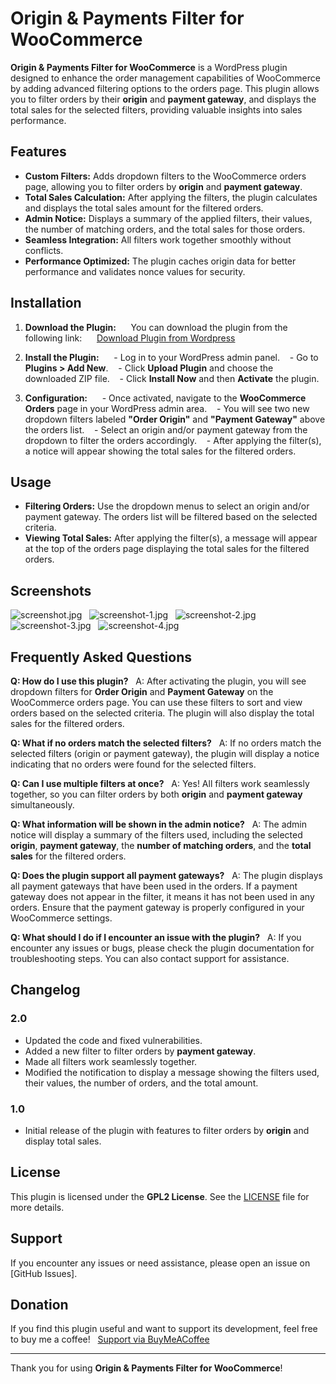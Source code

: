 # Origin & Payments Filter for WooCommerce

**Origin & Payments Filter for WooCommerce** is a WordPress plugin designed to enhance the order management capabilities of WooCommerce by adding advanced filtering options to the orders page. This plugin allows you to filter orders by their **origin** and **payment gateway**, and displays the total sales for the selected filters, providing valuable insights into sales performance.

## Features
- **Custom Filters:** Adds dropdown filters to the WooCommerce orders page, allowing you to filter orders by **origin** and **payment gateway**.
- **Total Sales Calculation:** After applying the filters, the plugin calculates and displays the total sales amount for the filtered orders.
- **Admin Notice:** Displays a summary of the applied filters, their values, the number of matching orders, and the total sales for those orders.
- **Seamless Integration:** All filters work together smoothly without conflicts.
- **Performance Optimized:** The plugin caches origin data for better performance and validates nonce values for security.

## Installation
1. **Download the Plugin:**  
   You can download the plugin from the following link:  
   [Download Plugin from Wordpress](https://wordpress.org/plugins/origin-filter-for-woocommerce)

2. **Install the Plugin:**  
   - Log in to your WordPress admin panel.
   - Go to **Plugins > Add New**.
   - Click **Upload Plugin** and choose the downloaded ZIP file.
   - Click **Install Now** and then **Activate** the plugin.

3. **Configuration:**  
   - Once activated, navigate to the **WooCommerce Orders** page in your WordPress admin area.
   - You will see two new dropdown filters labeled **"Order Origin"** and **"Payment Gateway"** above the orders list.
   - Select an origin and/or payment gateway from the dropdown to filter the orders accordingly.
   - After applying the filter(s), a notice will appear showing the total sales for the filtered orders.

## Usage
- **Filtering Orders:** Use the dropdown menus to select an origin and/or payment gateway. The orders list will be filtered based on the selected criteria.
- **Viewing Total Sales:** After applying the filter(s), a message will appear at the top of the orders page displaying the total sales for the filtered orders.

## Screenshots
![screenshot.jpg](https://i.postimg.cc/3RfyDmbn/screenshot.jpg)  
![screenshot-1.jpg](https://i.postimg.cc/htsGNVbM/screenshot-1.jpg)  
![screenshot-2.jpg](https://i.postimg.cc/hjzPJ6F3/screenshot-2.jpg)  
![screenshot-3.jpg](https://i.postimg.cc/6Q1ppwPv/screenshot-3.jpg)  
![screenshot-4.jpg](https://i.postimg.cc/1tkRDBsR/screenshot-4.jpg)

## Frequently Asked Questions

**Q: How do I use this plugin?**  
A: After activating the plugin, you will see dropdown filters for **Order Origin** and **Payment Gateway** on the WooCommerce orders page. You can use these filters to sort and view orders based on the selected criteria. The plugin will also display the total sales for the filtered orders.

**Q: What if no orders match the selected filters?**  
A: If no orders match the selected filters (origin or payment gateway), the plugin will display a notice indicating that no orders were found for the selected filters.

**Q: Can I use multiple filters at once?**  
A: Yes! All filters work seamlessly together, so you can filter orders by both **origin** and **payment gateway** simultaneously.

**Q: What information will be shown in the admin notice?**  
A: The admin notice will display a summary of the filters used, including the selected **origin**, **payment gateway**, the **number of matching orders**, and the **total sales** for the filtered orders.

**Q: Does the plugin support all payment gateways?**  
A: The plugin displays all payment gateways that have been used in the orders. If a payment gateway does not appear in the filter, it means it has not been used in any orders. Ensure that the payment gateway is properly configured in your WooCommerce settings.

**Q: What should I do if I encounter an issue with the plugin?**  
A: If you encounter any issues or bugs, please check the plugin documentation for troubleshooting steps. You can also contact support for assistance.

## Changelog

### 2.0
- Updated the code and fixed vulnerabilities.
- Added a new filter to filter orders by **payment gateway**.
- Made all filters work seamlessly together.
- Modified the notification to display a message showing the filters used, their values, the number of orders, and the total amount.

### 1.0
- Initial release of the plugin with features to filter orders by **origin** and display total sales.

## License
This plugin is licensed under the **GPL2 License**. See the [LICENSE](LICENSE) file for more details.

## Support
If you encounter any issues or need assistance, please open an issue on [GitHub Issues].

## Donation
If you find this plugin useful and want to support its development, feel free to buy me a coffee!  
[Support via BuyMeACoffee](https://buymeacoffee.com/georgos)

---

Thank you for using **Origin & Payments Filter for WooCommerce**!

